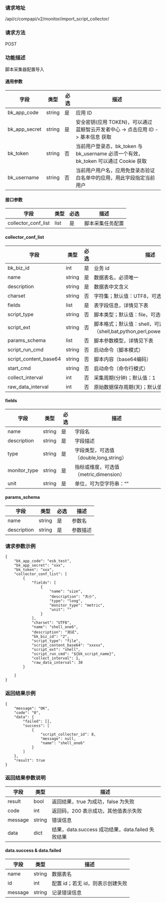 
### 请求地址

/api/c/compapi/v2/monitor/import_script_collector/



### 请求方法

POST


### 功能描述

脚本采集器配置导入


#### 通用参数

| 字段 | 类型 | 必选 |  描述 |
|-----------|------------|--------|------------|
| bk_app_code  |  string    | 是 | 应用 ID     |
| bk_app_secret|  string    | 是 | 安全密钥(应用 TOKEN)，可以通过 蓝鲸智云开发者中心 -&gt; 点击应用 ID -&gt; 基本信息 获取 |
| bk_token     |  string    | 否 | 当前用户登录态，bk_token 与 bk_username 必须一个有效，bk_token 可以通过 Cookie 获取 |
| bk_username  |  string    | 否 | 当前用户用户名，应用免登录态验证白名单中的应用，用此字段指定当前用户 |


#### 接口参数

| 字段           | 类型 | 必选 | 描述                         |
| -------------- | ---- | ---- | ---------------------------- |
| collector_conf_list | list | 是   | 脚本采集任务配置 |

#### collector_conf_list

| 字段                  | 类型   | 必选 | 描述                                                         |
| --------------------- | ------ | ---- | ------------------------------------------------------------ |
| bk_biz_id             | int    | 是   | 业务 id                                                       |
| name                  | string | 是   | 数据表名，必须唯一                                           |
| description           | string | 是   | 数据表中文含义                                               |
| charset               | string | 否   | 字符集；默认值：UTF8，可选值（UTF8,GBK）                     |
| fields                | list   | 是   | 表字段信息，详情见下表                                       |
| script_type           | string | 否   | 脚本类型；默认值：file，可选值（file,cmd）                   |
| script_ext            | string | 否   | 脚本格式；默认值：shell，可选值（shell,bat,python,perl,powershell,vbs,custom） |
| params_schema         | list   | 否   | 脚本参数模型，详情见下表                                     |
| script_run_cmd        | string | 否   | 启动命令（脚本模式）                                         |
| script_content_base64 | string | 否   | 脚本内容（base64编码）                                       |
| start_cmd             | string | 否   | 启动命令（命令行模式）                                       |
| collect_interval      | int    | 否   | 采集周期(分钟)；默认值：1                                    |
| raw_data_interval     | int    | 否   | 原始数据保存周期(天)；默认值：30                             |

#### fields

| 字段         | 类型   | 必选 | 描述                                   |
| ------------ | ------ | ---- | -------------------------------------- |
| name         | string | 是   | 字段名                                 |
| description  | string | 是   | 字段描述                               |
| type         | string | 是   | 字段类型，可选值（double,long,string） |
| monitor_type | string | 是   | 指标或维度，可选值（metric,dimension） |
| unit         | string | 是   | 单位，可为空字符串：“”                 |

#### params_schema

| 字段        | 类型   | 必选 | 描述     |
| ----------- | ------ | ---- | -------- |
| name        | string | 是   | 参数名   |
| description | string | 是   | 参数描述 |

### 请求参数示例

```
{	
    "bk_app_code": "esb_test",
    "bk_app_secret": "xxx",
    "bk_token": "xxx",
    "collector_conf_list": [
        {
            "fields": [
                {
                    "name": "size",
                    "description": "大小",
                    "type": "long",
                    "monitor_type": "metric",
                    "unit": ""
                }
            ],
            "charset": "UTF8",
            "name": "shell_one6",
            "description": "测试",
            "bk_biz_id": "2",
            "script_type": "file",
            "script_content_base64": "xxxxx",
            "script_ext": "shell",
            "script_run_cmd": "${bk_script_name}",
            "collect_interval": 1,
            "raw_data_interval": 30
        }

    ]
}
```

### 返回结果示例

```
{
    "message": "OK",
    "code": "0",
    "data": {
        "failed": [],
        "success": [
            {
                "script_collector_id": 8,
                "message": null,
                "name": "shell_one6"
            }
        ]
    },
    "result": true
}
```

### 返回结果参数说明

| 字段    | 类型   | 描述                                            |
| ------- | ------ | ----------------------------------------------- |
| result  | bool   | 返回结果，true 为成功，false 为失败               |
| code    | int    | 返回码，200 表示成功，其他值表示失败             |
| message | string | 错误信息                                        |
| data    | dict   | 结果，data.success 成功结果，data.failed 失败结果 |

#### data.success & data.failed

| 字段    | 类型   | 描述                           |
| ------- | ------ | ------------------------------ |
| name    | string | 数据表名                       |
| id      | int    | 配置 id；若无 id，则表示创建失败 |
| message | string | 记录错误信息                   |